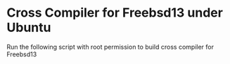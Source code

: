 # Cross Compiler for Freebsd13 under Ubuntu
Run the following script with root permission to build cross compiler for Freebsd13
